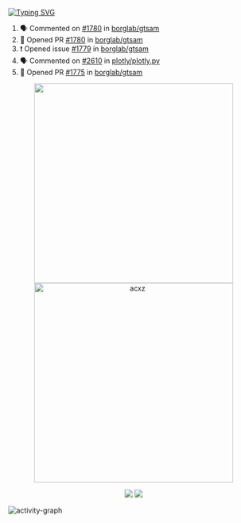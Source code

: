 [![Typing SVG](https://readme-typing-svg.herokuapp.com?size=16&color=AFFFA3&multiline=true&height=75&lines=contributing+to+robotics%2Fae%2Fml%2Fgpu;packaging+it+for+archlinux;ricer)](https://git.io/typing-svg)

<!--START_SECTION:activity-->
1. 🗣 Commented on [#1780](https://github.com/borglab/gtsam/pull/1780#issuecomment-2219208519) in [borglab/gtsam](https://github.com/borglab/gtsam)
2. 💪 Opened PR [#1780](https://github.com/borglab/gtsam/pull/1780) in [borglab/gtsam](https://github.com/borglab/gtsam)
3. ❗ Opened issue [#1779](https://github.com/borglab/gtsam/issues/1779) in [borglab/gtsam](https://github.com/borglab/gtsam)
4. 🗣 Commented on [#2610](https://github.com/plotly/plotly.py/issues/2610#issuecomment-2209299656) in [plotly/plotly.py](https://github.com/plotly/plotly.py)
5. 💪 Opened PR [#1775](https://github.com/borglab/gtsam/pull/1775) in [borglab/gtsam](https://github.com/borglab/gtsam)
<!--END_SECTION:activity-->

<p align="center">
  <img width="400em" src=https://github-readme-stats.vercel.app/api?username=acxz&include_all_commits=true&show_icons=true />
  <img width="400em" src="https://github-readme-streak-stats.herokuapp.com/?user=acxz&" alt="acxz" />
</p>

<p align="center">
  <img src=https://github-readme-stats.vercel.app/api/top-langs/?username=acxz&layout=compact />
  <img src=https://github-profile-trophy.vercel.app/?username=acxz&row=2&column=4 />
</p>

![activity-graph](https://github-readme-activity-graph.vercel.app/graph?username=acxz&bg_color=053c4a&color=ffffff&line=76c533&point=8f2fe1&area=true&hide_border=true&hide_title=true)
